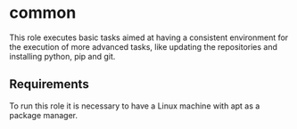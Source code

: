 common
=========

This role executes basic tasks aimed at having a consistent environment for the execution of more advanced tasks, like updating the repositories and installing python, pip and git.

Requirements
------------

To run this role it is necessary to have a Linux machine with apt as a package manager.